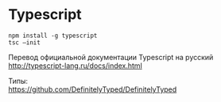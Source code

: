 Typescript
==========

```
npm install -g typescript
tsc –init
```


Перевод официальной документации Typescript на русский  
http://typescript-lang.ru/docs/index.html

Типы:  
https://github.com/DefinitelyTyped/DefinitelyTyped
